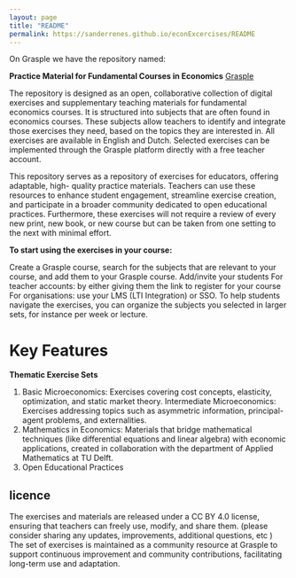 ```yaml
---
layout: page
title: "README"
permalink: https://sanderrenes.github.io/econExcercises/README
---
```




On Grasple we have the repository named:

**Practice Material for Fundamental Courses in Economics**
[Grasple](https://app.grasple.com/#/repositories/2534/subjects)

The repository is designed as an open, collaborative collection of digital exercises and
supplementary teaching materials for fundamental economics courses. It is structured into subjects
that are often found in economics courses. These subjects allow teachers to identify and integrate
those exercises they need, based on the topics they are interested in. All exercises are available in
English and Dutch. Selected exercises can be implemented through the Grasple platform directly
with a free teacher account.

This repository serves as a repository of exercises for educators, offering adaptable, high-
quality practice materials. Teachers can use these resources to enhance student
engagement, streamline exercise creation, and participate in a broader community
dedicated to open educational practices. Furthermore, these exercises will not require a
review of every new print, new book, or new course but can be taken from one setting to
the next with minimal effort.

**To start using the exercises in your course:**

Create a Grasple course, search for the subjects that are relevant to your course, and add them to your
Grasple course.
Add/invite your students
For teacher accounts: by either giving them the link to register for
your course
For organisations: use your LMS (LTI Integration) or SSO.
To help students navigate the exercises, you can organize the subjects you selected in larger
sets, for instance per week or lecture.

# Key Features

**Thematic Exercise Sets**

1. Basic Microeconomics: Exercises covering cost concepts, elasticity, optimization, and static market theory.
Intermediate Microeconomics: Exercises addressing topics such as asymmetric information, principal-agent problems, and externalities.
2. Mathematics in Economics: Materials that bridge mathematical techniques (like differential equations and linear algebra) with economic applications, created in collaboration with the department of Applied Mathematics at TU Delft.
3. Open Educational Practices

## licence 
The exercises and materials are released under a CC BY 4.0 license, ensuring that teachers can freely use, modify, and share them. (please consider sharing any
updates, improvements, additional questions, etc ) The set of exercises is maintained as a community resource at Grasple to support continuous improvement and community contributions, facilitating long-term use and adaptation.

